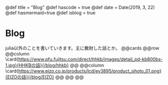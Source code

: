 @def title = "Blog"
@def hascode = true
@def date = Date(2019, 3, 22)
@def hasmermaid=true
@def isblog = true
# Blog 

julia以外のことを書いていきます。主に散財した話とか。
@@cards
@@row
@@column \card{https://www.pfu.fujitsu.com/direct/hhkb/images/detail_pd-kb800bs-1.jpg}{HHKBの話}{/blog/hhkb} @@
@@column \card{https://www.eizo.co.jp/products/lcd/ev3895/product_photo_01.png}{EIZOの話}{/blog/EIZO} @@
@@
@@
